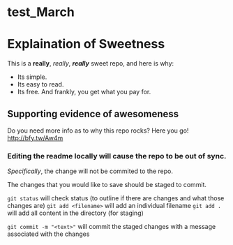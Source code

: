 # test_March

# Explaination of Sweetness
This is a **really**, *really*, ***really*** sweet repo, and here is why:

* Its simple.
* Its easy to read.
* Its free. And frankly, you get what you pay for.
## Supporting evidence of awesomeness
Do you need more info as to why this repo rocks? Here you go!
<br>http://bfy.tw/Aw4m</br>

### Editing the readme locally will cause the repo to be out of sync.
*Specifically*, the change will not be commited to the repo.

The changes that you would like to save should be staged to commit.

```git status``` will check status (to outline if there are changes and what those changes are)
```git add <filename>``` will add an individual filename
```git add .``` will add all content in the directory (for staging)

```git commit -m "<text>"``` will commit the staged changes with a message associated with the changes